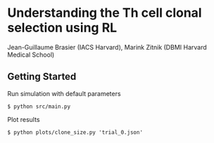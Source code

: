 # Understanding the Th cell clonal selection using RL

Jean-Guillaume Brasier (IACS Harvard), Marink Zitnik (DBMI Harvard Medical School)

## Getting Started

Run simulation with default parameters
```
$ python src/main.py
```

Plot results
```
$ python plots/clone_size.py 'trial_0.json'
```
